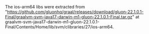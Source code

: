 The ios-arm64 libs were extracted from "https://github.com/gluonhq/graal/releases/download/gluon-22.1.0.1-Final/graalvm-svm-java17-darwin-m1-gluon-22.1.0.1-Final.tar.gz" at graalvm-svm-java17-darwin-m1-gluon-22.1.0.1-Final/Contents/Home/lib/svm/clibraries/27/ios-arm64.

